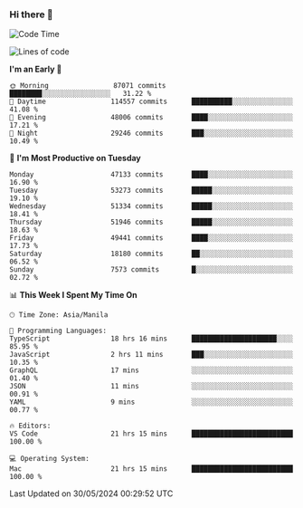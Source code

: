 ### Hi there 👋

<!--START_SECTION:waka-->
![Code Time](http://img.shields.io/badge/Code%20Time-5%2C201%20hrs%2020%20mins-blue)

![Lines of code](https://img.shields.io/badge/From%20Hello%20World%20I%27ve%20Written-119.9%20million%20lines%20of%20code-blue)

**I'm an Early 🐤** 

```text
🌞 Morning                87071 commits       ████████░░░░░░░░░░░░░░░░░   31.22 % 
🌆 Daytime                114557 commits      ██████████░░░░░░░░░░░░░░░   41.08 % 
🌃 Evening                48006 commits       ████░░░░░░░░░░░░░░░░░░░░░   17.21 % 
🌙 Night                  29246 commits       ███░░░░░░░░░░░░░░░░░░░░░░   10.49 % 
```
📅 **I'm Most Productive on Tuesday** 

```text
Monday                   47133 commits       ████░░░░░░░░░░░░░░░░░░░░░   16.90 % 
Tuesday                  53273 commits       █████░░░░░░░░░░░░░░░░░░░░   19.10 % 
Wednesday                51334 commits       █████░░░░░░░░░░░░░░░░░░░░   18.41 % 
Thursday                 51946 commits       █████░░░░░░░░░░░░░░░░░░░░   18.63 % 
Friday                   49441 commits       ████░░░░░░░░░░░░░░░░░░░░░   17.73 % 
Saturday                 18180 commits       ██░░░░░░░░░░░░░░░░░░░░░░░   06.52 % 
Sunday                   7573 commits        █░░░░░░░░░░░░░░░░░░░░░░░░   02.72 % 
```


📊 **This Week I Spent My Time On** 

```text
🕑︎ Time Zone: Asia/Manila

💬 Programming Languages: 
TypeScript               18 hrs 16 mins      █████████████████████░░░░   85.95 % 
JavaScript               2 hrs 11 mins       ███░░░░░░░░░░░░░░░░░░░░░░   10.35 % 
GraphQL                  17 mins             ░░░░░░░░░░░░░░░░░░░░░░░░░   01.40 % 
JSON                     11 mins             ░░░░░░░░░░░░░░░░░░░░░░░░░   00.91 % 
YAML                     9 mins              ░░░░░░░░░░░░░░░░░░░░░░░░░   00.77 % 

🔥 Editors: 
VS Code                  21 hrs 15 mins      █████████████████████████   100.00 % 

💻 Operating System: 
Mac                      21 hrs 15 mins      █████████████████████████   100.00 % 
```


 Last Updated on 30/05/2024 00:29:52 UTC
<!--END_SECTION:waka-->


<!--
**rad182/rad182** is a ✨ _special_ ✨ repository because its `README.md` (this file) appears on your GitHub profile.

Here are some ideas to get you started:

- 🔭 I’m currently working on ...
- 🌱 I’m currently learning ...
- 👯 I’m looking to collaborate on ...
- 🤔 I’m looking for help with ...
- 💬 Ask me about ...
- 📫 How to reach me: ...
- 😄 Pronouns: ...
- ⚡ Fun fact: ...
-->
